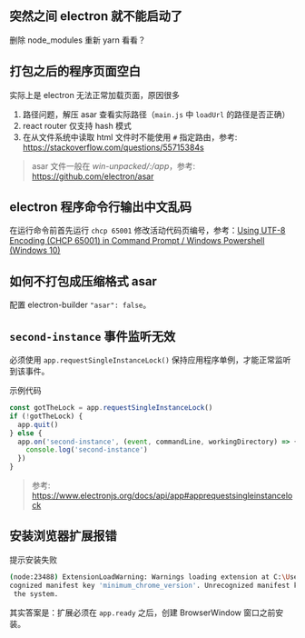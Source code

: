 ## 突然之间 electron 就不能启动了

删除 node_modules 重新 yarn 看看？

## 打包之后的程序页面空白

实际上是 electron 无法正常加载页面，原因很多

1.  路径问题，解压 asar 查看实际路径（`main.js` 中 `loadUrl` 的路径是否正确）
1.  react router 仅支持 hash 模式
1.  在从文件系统中读取 html 文件时不能使用 `#` 指定路由，参考: <https://stackoverflow.com/questions/55715384s>

> asar 文件一般在 _win-unpacked/:/app_，参考: <https://github.com/electron/asar>

## electron 程序命令行输出中文乱码

在运行命令前首先运行 `chcp 65001` 修改活动代码页编号，参考：[Using UTF-8 Encoding (CHCP 65001) in Command Prompt / Windows Powershell (Windows 10)](https://stackoverflow.com/questions/57131654)

## 如何不打包成压缩格式 asar

配置 electron-builder `"asar": false`。

## `second-instance` 事件监听无效

必须使用 `app.requestSingleInstanceLock()` 保持应用程序单例，才能正常监听到该事件。

示例代码

```ts
const gotTheLock = app.requestSingleInstanceLock()
if (!gotTheLock) {
  app.quit()
} else {
  app.on('second-instance', (event, commandLine, workingDirectory) => {
    console.log('second-instance')
  })
}
```

> 参考: <https://www.electronjs.org/docs/api/app#apprequestsingleinstancelock>

## 安装浏览器扩展报错

提示安装失败

```sh
(node:23488) ExtensionLoadWarning: Warnings loading extension at C:\Users\rxliuli\AppData\Roaming\Electron\extensions\fmkadmapgofadopljbjfkapdkoienihi: Unrecognized manifest key 'browser_action'. Unre
cognized manifest key 'minimum_chrome_version'. Unrecognized manifest key 'update_url'. Cannot load extension with file or directory name _metadata. Filenames starting with "_" are reserved for use by
 the system.
```

其实答案是：扩展必须在 `app.ready` 之后，创建 BrowserWindow 窗口之前安装。
